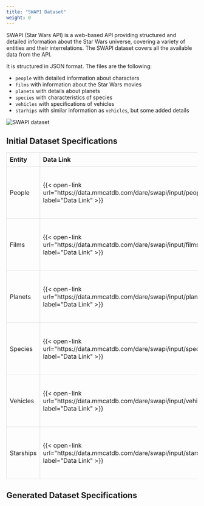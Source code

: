 ```yaml
---
title: "SWAPI Dataset"
weight: 0
---
```


SWAPI (Star Wars API) is a web-based API providing structured and detailed information about the Star Wars universe, covering a variety of entities and their interrelations. The SWAPI dataset covers all the available data from the API.

It is structured in JSON format. The files are the following:
- `people` with detailed information about characters
- `films` with information about the Star Wars movies
- `planets` with details about planets
- `species` with characteristics of species
- `vehicles` with specifications of vehicles
- `starhips` with similar information as `vehicles`, but some added details

![SWAPI dataset](/img/swapi-dataset-sk.png)

## Initial Dataset Specifications

<table style="width: 100%; border-collapse: collapse; text-align: left;">
  <thead>
    <tr>
      <th style="border: 1px solid #ddd; padding: 8px;">Entity</th>
      <th style="border: 1px solid #ddd; padding: 8px;">Data Link</th>
      <th style="border: 1px solid #ddd; padding: 8px;">Mapping</th>
    </tr>
  </thead>
  <tbody>
    <tr>
      <td style="border: 1px solid #ddd; padding: 8px;">People</td>
      <td style="border: 1px solid #ddd; padding: 8px;">{{< open-link url="https://data.mmcatdb.com/dare/swapi/input/people.json" label="Data Link" >}}</td>
      <td style="border: 1px solid #ddd; padding: 8px;">{{< show-code id="1" file="swapi/swapi-in-people" label="Mapping" >}}</td>
    </tr>
    <tr>
      <td style="border: 1px solid #ddd; padding: 8px;">Films</td>
      <td style="border: 1px solid #ddd; padding: 8px;">{{< open-link url="https://data.mmcatdb.com/dare/swapi/input/films.json" label="Data Link" >}}</td>
      <td style="border: 1px solid #ddd; padding: 8px;">{{< show-code id="2" file="swapi/swapi-in-films" label="Mapping" >}}</td>
    </tr>
    <tr>
      <td style="border: 1px solid #ddd; padding: 8px;">Planets</td>
      <td style="border: 1px solid #ddd; padding: 8px;">{{< open-link url="https://data.mmcatdb.com/dare/swapi/input/planets.json" label="Data Link" >}}</td>
      <td style="border: 1px solid #ddd; padding: 8px;">{{< show-code id="3" file="swapi/swapi-in-planets" label="Mapping" >}}</td>
    </tr>
    <tr>
      <td style="border: 1px solid #ddd; padding: 8px;">Species</td>
      <td style="border: 1px solid #ddd; padding: 8px;">{{< open-link url="https://data.mmcatdb.com/dare/swapi/input/species.json" label="Data Link" >}}</td>
      <td style="border: 1px solid #ddd; padding: 8px;">{{< show-code id="4" file="swapi/swapi-in-species" label="Mapping" >}}</td>
    </tr>
    <tr>
      <td style="border: 1px solid #ddd; padding: 8px;">Vehicles</td>
      <td style="border: 1px solid #ddd; padding: 8px;">{{< open-link url="https://data.mmcatdb.com/dare/swapi/input/vehicles.json" label="Data Link" >}}</td>
      <td style="border: 1px solid #ddd; padding: 8px;">{{< show-code id="5" file="swapi/swapi-in-vehicles" label="Mapping" >}}</td>
    </tr>
    <tr>
      <td style="border: 1px solid #ddd; padding: 8px;">Starships</td>
      <td style="border: 1px solid #ddd; padding: 8px;">{{< open-link url="https://data.mmcatdb.com/dare/swapi/input/starships.json" label="Data Link" >}}</td>
      <td style="border: 1px solid #ddd; padding: 8px;">{{< show-code id="6" file="swapi/swapi-in-starships" label="Mapping" >}}</td>
    </tr>
  </tbody>
</table>

## Generated Dataset Specifications






